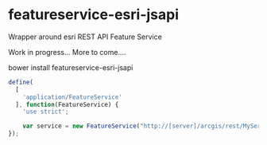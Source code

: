 # featureservice-esri-jsapi
Wrapper around esri REST API Feature Service

Work in progress... More to come....  

bower install featureservice-esri-jsapi

```js
define(
  [
    'application/FeatureService'
  ], function(FeatureService) {
    'use strict';

    var service = new FeatureService("http://[server]/arcgis/rest/MyService");
});
